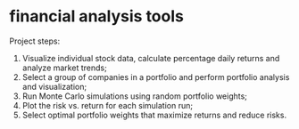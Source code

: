 # financial analysis tools

Project steps:
1. Visualize individual stock data, calculate percentage daily returns and analyze market trends;
2. Select a group of companies in a portfolio and perform portfolio analysis and visualization;
3. Run Monte Carlo simulations using random portfolio weights;
4. Plot the risk vs. return for each simulation run;
5. Select optimal portfolio weights that maximize returns and reduce risks.